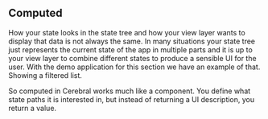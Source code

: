 ## Computed

How your state looks in the state tree and how your view layer wants to display that data is not always the same. In many situations your state tree just represents the current state of the app in multiple parts and it is up to your view layer to combine different states to produce a sensible UI for the user. With the demo application for this section we have an example of that. Showing a filtered list.

So computed in Cerebral works much like a component. You define what state paths it is interested in, but instead of returning a UI description, you return a value.

